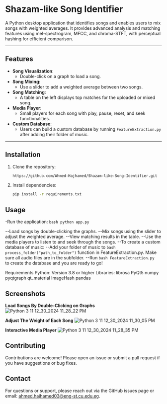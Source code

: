 # Shazam-like Song Identifier

A Python desktop application that identifies songs and enables users to mix songs with weighted averages. It provides advanced analysis and matching features using mel-spectrogram, MFCC, and chroma-STFT, with perceptual hashing for efficient comparison.

---

## Features

- **Song Visualization**:
  - Double-click on a graph to load a song.
- **Song Mixing**:
  - Use a slider to add a weighted average between two songs.
- **Song Matching**:
  - A table on the left displays top matches for the uploaded or mixed song.
- **Media Player**:
  - Small players for each song with play, pause, reset, and seek functionalities.
- **Custom Database**:
  - Users can build a custom database by running `FeatureExtraction.py` after adding their folder of music.

---

## Installation

1. Clone the repository:
   ```bash
   https://github.com/Ahmed-Hajhamed/Shazam-like-Song-Identifier.git

2. Install dependencies:
    ```bash
    pip install -r requirements.txt
    ```
## Usage
-Run the application:
    ```bash
    python app.py
    ```

--Load songs by double-clicking the graphs.
--Mix songs using the slider to adjust the weighted average.
--View matching results in the table.
--Use the media players to listen to and seek through the songs.
--To create a custom database of music:
  --Add your folder of music to ```bash process_folder("path_to_folder")``` function in FeatureExtraction.py. Make sure all audio files are in the subfolder.
  --Run ```bash FeatureExtraction.py ``` to create the database and you are ready to go!


Requirements
Python: Version 3.8 or higher
Libraries:
librosa
PyQt5
numpy
pyqtgraph
qt_material
ImageHash
pandas

## Screenshots

**Load Songs By Double-Clicking on Graphs**
![Python 3 11 12_30_2024 11_28_22 PM](https://github.com/user-attachments/assets/78cb942b-21a5-44cc-a3d2-176bd2c7bfd7)

**Adjust The Weight of Each Song**
![Python 3 11 12_30_2024 11_30_05 PM](https://github.com/user-attachments/assets/23506d94-4489-4406-b30c-1d81e7f77cb1)

**Interactive Media Player**
![Python 3 11 12_30_2024 11_28_35 PM](https://github.com/user-attachments/assets/da41ea4c-9453-41a7-a2c0-cceca1c1b16d)

## Contributing
Contributions are welcome! Please open an issue or submit a pull request if you have suggestions or bug fixes.

## Contact
For questions or support, please reach out via the GitHub issues page or email: ahmed.hajhamed03@eng-st.cu.edu.eg.
